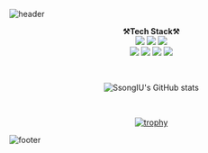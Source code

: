 ![header](https://capsule-render.vercel.app/api?type=waving&color=a3cca2&height=250&section=header&text=Inuk%20Song&fontSize=80&animation=fadeIn&fontAlignY=45)


<p align="center" display="inline-block">
  <Strong>⚒️Tech Stack⚒️</Strong><br>
  <img src="https://img.shields.io/badge/Python-3776AB.svg?&style=for-the-badge&logo=Python&logoColor=black">
  <img src="https://img.shields.io/badge/R-276DC3.svg?&style=for-the-badge&logo=R&logoColor=black">
  <img src="https://img.shields.io/badge/MySQL-4479A1.svg?&style=for-the-badge&logo=MySQL&logoColor=black"><br>
  <img src="https://img.shields.io/badge/Linux-FCC624.svg?&style=for-the-badge&logo=Linux&logoColor=black">
  <img src="https://img.shields.io/badge/Git-F05032.svg?&style=for-the-badge&logo=Git&logoColor=black">
  <img src="https://img.shields.io/badge/Docker-2496ED.svg?&style=for-the-badge&logo=Docker&logoColor=black">
  <img src="https://img.shields.io/badge/Tableau-E97627.svg?&style=for-the-badge&logo=Tableau&logoColor=black">

</p>

</br>

<div align="center">

![SsongIU's GitHub stats](https://github-readme-stats.vercel.app/api?username=SsongIU&show_icons=true&theme=swift)

</br>

[![trophy](https://github-profile-trophy.vercel.app/?username=SsongIU&row=1)](https://github.com/ryo-ma/github-profile-trophy)

</div>

![footer](https://capsule-render.vercel.app/api?type=waving&section=footer&color=a3cca2)
